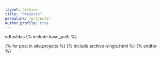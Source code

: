 ```yaml
---
layout: archive
title: "Projects"
permalink: /projects/
author_profile: true
---
```


sdfasfdas
{% include base_path %}

{% for post in site.projects %}
  {% include archive-single.html %}
{% endfor %}